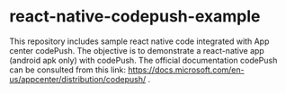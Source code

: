 # react-native-codepush-example
This repository includes sample react native code integrated with App center codePush. The objective is to demonstrate a react-native app (android apk only) with codePush. The official documentation codePush can be consulted from this link: https://docs.microsoft.com/en-us/appcenter/distribution/codepush/ .
